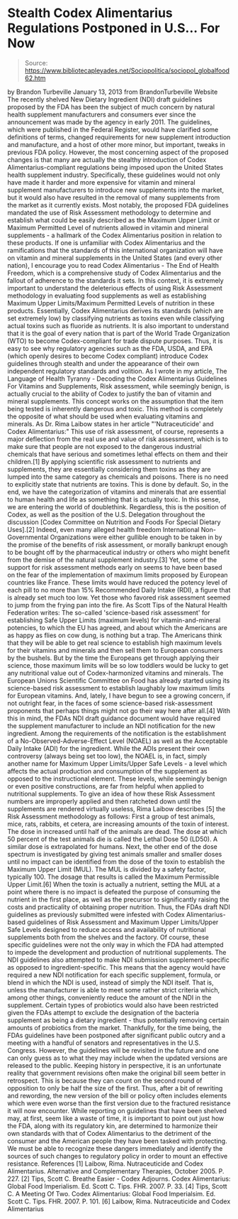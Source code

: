 # Stealth Codex Alimentarius Regulations Postponed in U.S... For Now

> Source: https://www.bibliotecapleyades.net/Sociopolitica/sociopol_globalfood62.htm

by Brandon Turbeville
January 13, 2013
from
BrandonTurbeville Website
The recently shelved New Dietary
Ingredient (NDI)
draft guidelines proposed by the FDA has been the subject of much
concern by natural health supplement manufacturers and consumers ever
since the announcement was made by the agency in early 2011.
The guidelines, which were
published in the Federal Register, would have clarified some definitions
of terms, changed requirements for new supplement introduction and
manufacture, and a host of other more minor, but important, tweaks in
previous FDA policy.
However, the most concerning aspect of the
proposed changes is that many are actually the stealthy introduction of
Codex Alimentarius-compliant regulations being imposed upon the United
States health supplement industry.
Specifically, these guidelines would not
only have made it harder and more expensive for vitamin and mineral
supplement manufacturers to introduce new supplements into the market,
but it would also have resulted in the removal of many supplements from
the market as it currently exists.
Most notably, the proposed
FDA guidelines mandated the use of Risk Assessment methodology to
determine and establish what could be easily described as the Maximum
Upper Limit or Maximum Permitted Level of nutrients allowed
in vitamin and mineral supplements - a hallmark of
the Codex Alimentarius position in
relation to these products.
If one is unfamiliar with Codex Alimentarius
and the ramifications that the standards of this international
organization will have on vitamin and mineral supplements in the United
States (and every other nation), I encourage you to read
Codex Alimentarius - The End of Health Freedom, which is a
comprehensive study of Codex Alimentarius and the fallout of adherence
to the standards it sets.
In this context, it is extremely important
to understand the deleterious effects of using Risk Assessment
methodology in evaluating food supplements as well as establishing
Maximum Upper Limits/Maximum Permitted Levels of nutrition in these
products.
Essentially, Codex Alimentarius derives its
standards (which are set extremely low) by classifying
nutrients as toxins even while
classifying actual
toxins such as fluoride as nutrients.
It is also important to understand that it
is the goal of every nation that is part of the World Trade Organization
(WTO) to become Codex-compliant for trade dispute purposes.
Thus, it is easy to see why regulatory
agencies such as the FDA, USDA,
and EPA (which openly desires to become Codex compliant) introduce
Codex guidelines through stealth and under the appearance of their own
independent regulatory standards and volition.
As I wrote in my article, The
Language of Health Tyranny - Decoding the Codex Alimentarius Guidelines
For Vitamins and Supplements,
Risk assessment, while seemingly benign, is
actually crucial to the ability of Codex to justify the ban of vitamin
and mineral supplements.
This concept works on the assumption that
the item being tested is inherently dangerous and toxic. This method is
completely the opposite of what should be used when evaluating vitamins
and minerals.
As Dr. Rima Laibow states in her article "'Nutraceuticide'
and Codex Alimentarius:"
This use of risk assessment, of course,
represents a major deflection from the real use and value of risk
assessment, which is to make sure that people are not exposed to the
dangerous industrial chemicals that have serious and sometimes
lethal effects on them and their children.[1]
By applying scientific risk assessment to
nutrients and supplements, they are essentially considering them toxins
as they are lumped into the same category as chemicals and poisons.
There is no need to explicitly state that
nutrients are toxins. This is done by default. So, in the end, we have
the categorization of vitamins and minerals that are essential to human
health and life as something that is actually toxic. In this sense, we
are entering the world of doublethink.
Regardless, this is the position of Codex,
as well as the position of the U.S. Delegation throughout the discussion
[Codex Committee on Nutrition and Foods For Special Dietary Uses].[2]
Indeed, even many alleged health freedom
International Non-Governmental Organizations were either gullible enough
to be taken in by the promise of the benefits of risk assessment, or
morally bankrupt enough to be bought off by the pharmaceutical industry
or others who might benefit from the demise of the natural supplement
industry.[3]
Yet, some of the support for risk assessment
methods early on seems to have been based on the fear of the
implementation of maximum limits proposed by European countries like
France.
These limits would have reduced the potency
level of each pill to no more than 15% Recommended Daily Intake (RDI), a
figure that is already set much too low.
Yet those who favored risk assessment seemed
to jump from the frying pan into the fire. As Scott Tips of the Natural
Health Federation writes:
The so-called 'science-based risk
assessment' for establishing Safe Upper Limits (maximum levels) for
vitamin-and-mineral potencies, to which the EU has agreed, and about
which the Americans are as happy as flies on cow dung, is nothing
but a trap.
The Americans think that they will
be able to get real science to establish high maximum levels for
their vitamins and minerals and then sell them to European consumers
by the bushels.
But by the time the Europeans get
through applying their science, those maximum limits will be so low
toddlers would be lucky to get any nutritional value out of
Codex-harmonized vitamins and minerals. The European Unions
Scientific Committee on Food has already started using its
science-based risk assessment to establish laughably low maximum
limits for European vitamins.
And, lately, I have begun to see a
growing concern, if not outright fear, in the faces of some
science-based risk-assessment proponents that perhaps things might
not go their way here after all.[4]
With this in mind, the FDAs NDI draft
guidance document would have required the supplement manufacturer to
include an NDI notification for the new ingredient.
Among the requirements of the notification
is the establishment of a No-Observed-Adverse-Effect Level (NOAEL)
as well as the Acceptable Daily Intake (ADI)
for the ingredient.
While the ADIs present their own controversy
(always being set too low), the NOAEL is, in fact, simply another name
for Maximum Upper Limits/Upper Safe Levels - a level which affects the
actual production and consumption of the supplement as opposed to the
instructional element.
These levels, while seemingly benign or even
positive constructions, are far from helpful when applied to nutritional
supplements.
To give an idea of how these Risk Assessment
numbers are improperly applied and then ratcheted down until the
supplements are rendered virtually useless, Rima Laibow describes
[5] the Risk Assessment methodology as follows:
First a group of test animals, mice, rats,
rabbits, et cetera, are increasing amounts of the toxin of interest.
The dose in increased until half of the
animals are dead. The dose at which 50 percent of the test animals die
is called the Lethal Dose 50 (LD50). A similar dose is
extrapolated for humans.
Next, the other end of the dose spectrum is
investigated by giving test animals smaller and smaller doses until no
impact can be identified from the dose of the toxin to establish the
Maximum Upper Limit (MUL).
The MUL is divided by a safety factor,
typically 100.
The dosage that results is called the
Maximum Permissible Upper Limit.[6]
When the toxin is actually a nutrient,
setting the MUL at a point where there is no impact is defeated the
purpose of consuming the nutrient in the first place, as well as the
precursor to significantly raising the costs and practicality of
obtaining proper nutrition.
Thus, the FDAs draft NDI guidelines as
previously submitted were infested with Codex Alimentarius-based
guidelines of Risk Assessment and Maximum Upper Limits/Upper Safe
Levels designed to reduce access and availability of
nutritional supplements both from the shelves and the factory.
Of course, these specific guidelines were
not the only way in which the FDA had attempted to impede the
development and production of nutritional supplements.
The NDI guidelines also attempted to make
NDI submission supplement-specific as opposed to ingredient-specific.
This means that the agency would have
required a
new NDI notification for each specific supplement, formula, or blend
in which the NDI is used, instead of simply the NDI itself. That is,
unless the manufacturer is able to meet some rather strict criteria
which, among other things, conveniently reduce the amount of the NDI in
the supplement.
Certain types of probiotics would also have
been restricted given the FDAs attempt to exclude the designation of
the bacteria supplement as being a dietary ingredient - thus potentially
removing certain amounts of probiotics from the market.
Thankfully, for the time being, the FDAs
guidelines have been postponed after significant
public outcry and a meeting with a handful of senators and
representatives in the U.S. Congress.
However, the guidelines will be revisited in
the future and one can only guess as to what they may include when the
updated versions are released to the public.
Keeping history in perspective, it is an
unfortunate reality that government revisions often make the original
bill seem better in retrospect. This is because they can count on the
second round of opposition to only be half the size of the first.
Thus, after a bit of rewriting and
rewording, the new version of the bill or policy often includes elements
which were even worse than the first version due to the fractured
resistance it will now encounter.
While reporting on guidelines that have been
shelved may, at first, seem like a waste of time, it is important to
point out just how the FDA, along with its regulatory kin, are
determined to harmonize their own standards with that of Codex
Alimentarius to the detriment of the consumer and the American people
they have been tasked with protecting.
We must be able to recognize these dangers
immediately and identify the sources of such changes to regulatory
policy in order to mount an effective resistance.
References
[1] Laibow, Rima.
Nutraceuticide and Codex Alimentarius. Alternative and
Complementary Therapies, October 2005. P. 227.
[2] Tips, Scott C.
Breathe Easier - Codex Adjourns. Codex Alimentarius: Global
Food Imperialism. Ed. Scott C. Tips. FHR. 2007. P. 33.
[4] Tips, Scott C.
A Meeting Of Two. Codex Alimentarius: Global Food Imperialsim.
Ed. Scott C. Tips. FHR. 2007. P. 101.
[6]
Laibow, Rima. Nutraceuticide and Codex Alimentarius
